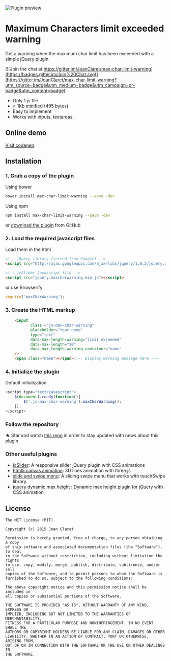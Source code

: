 
![Plugin preview](http://joanclaret.github.io/host/max-char-limit-warning.png)

Maximum Characters limit exceeded warning
========================================
Get a warning when the maximum char limit has been exceeded with a simple jQuery plugin

[![Join the chat at https://gitter.im/JoanClaret/max-char-limit-warning](https://badges.gitter.im/Join%20Chat.svg)](https://gitter.im/JoanClaret/max-char-limit-warning?utm_source=badge&utm_medium=badge&utm_campaign=pr-badge&utm_content=badge)

* Only 1 js file
* < 1Kb minified (495 bytes)
* Easy to implement
* Works with inputs, textareas.

Online demo
-----------

[Visit codepen](http://codepen.io/joanclaret/pen/XmwLVP).


Installation
-----------

### 1. Grab a copy of the plugin

Using bower

```bash
bower install max-char-limit-warning --save -dev
```

Using npm

```bash
npm install max-char-limit-warning --save -dev
```

or [download the plugin](https://github.com/JoanClaret/max-char-limit-warning/archive/master.zip) from GitHub


### 2. Load the required javascript files


Load them in the html

```html
<!-- jQuery library (served from Google) -->
<script src="http://ajax.googleapis.com/ajax/libs/jquery/1.8.2/jquery.min.js"></script>

<!-- jcSlider Javascript file -->
<script src="jquery.maxcharwarning.min.js"></script>
```

or use Browserify

```javascript
require('maxCharWarning');
```


### 3. Create the HTML markup

```html
    <input 
           class ="js-max-char-warning" 
           placeholder="Your name" 
           type="text" 
           data-max-length-warning="limit exceeded" 
           data-max-length="10" 
           data-max-length-warning-container="name"
    /> 
    <span class="name"></span><!-- Display warning message here -->
```

### 4. Initialize the plugin

Default initialization

```javascript
<script type="text/javascript">
    $(document).ready(function(){
        $('.js-max-char-warning').maxCharWarning();
    });
</script>
```


### Follow the repository
★ Star and watch [this repo](https://github.com/JoanClaret/max-char-limit-warning) in order to stay updated with news about this plugin


### Other useful  plugins
* [jcSlider](http://joanclaret.github.io/jcSlider): A responsive slider jQuery plugin with CSS animations 
* [html5 canvas animation](http://joanclaret.github.io/html5-canvas-animation): 3D lines animation with three.js 
* [slide and swipe menu](http://joanclaret.github.io/slide-and-swipe-menu): A sliding swipe menu that works with touchSwipe library. 
* [jquery dynamic max height](http://joanclaret.github.io/jquery-dynamic-max-height) : Dynamic max height plugin for jQuery with CSS animation


License
-------

    The MIT License (MIT)

    Copyright (c) 2015 Joan Claret

    Permission is hereby granted, free of charge, to any person obtaining a copy
    of this software and associated documentation files (the "Software"), to deal
    in the Software without restriction, including without limitation the rights
    to use, copy, modify, merge, publish, distribute, sublicense, and/or sell
    copies of the Software, and to permit persons to whom the Software is
    furnished to do so, subject to the following conditions:

    The above copyright notice and this permission notice shall be included in
    all copies or substantial portions of the Software.

    THE SOFTWARE IS PROVIDED "AS IS", WITHOUT WARRANTY OF ANY KIND, EXPRESS OR
    IMPLIED, INCLUDING BUT NOT LIMITED TO THE WARRANTIES OF MERCHANTABILITY,
    FITNESS FOR A PARTICULAR PURPOSE AND NONINFRINGEMENT. IN NO EVENT SHALL THE
    AUTHORS OR COPYRIGHT HOLDERS BE LIABLE FOR ANY CLAIM, DAMAGES OR OTHER
    LIABILITY, WHETHER IN AN ACTION OF CONTRACT, TORT OR OTHERWISE, ARISING FROM,
    OUT OF OR IN CONNECTION WITH THE SOFTWARE OR THE USE OR OTHER DEALINGS IN
    THE SOFTWARE.
